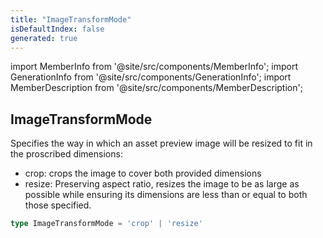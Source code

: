 ```yaml
---
title: "ImageTransformMode"
isDefaultIndex: false
generated: true
---
```

<!-- This file was generated from the Vendure source. Do not modify. Instead, re-run the "docs:build" script -->
import MemberInfo from '@site/src/components/MemberInfo';
import GenerationInfo from '@site/src/components/GenerationInfo';
import MemberDescription from '@site/src/components/MemberDescription';


## ImageTransformMode

<GenerationInfo sourceFile="packages/asset-server-plugin/src/types.ts" sourceLine="21" packageName="@vendure/asset-server-plugin" />

Specifies the way in which an asset preview image will be resized to fit in the
proscribed dimensions:

* crop: crops the image to cover both provided dimensions
* resize: Preserving aspect ratio, resizes the image to be as large as possible
while ensuring its dimensions are less than or equal to both those specified.

```ts title="Signature"
type ImageTransformMode = 'crop' | 'resize'
```
